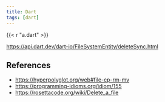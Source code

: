 ```yaml
---
title: Dart
tags: [dart]
---
```


{{< r "a.dart" >}}

<https://api.dart.dev/dart-io/FileSystemEntity/deleteSync.html>

## References

- <https://hyperpolyglot.org/web#file-cp-rm-mv>
- <https://programming-idioms.org/idiom/155>
- <https://rosettacode.org/wiki/Delete_a_file>
